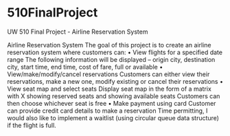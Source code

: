 # 510FinalProject
UW 510 Final Project - Airline Reservation System

Airline Reservation System
The goal of this project is to create an airline reservation system where customers can:
•	View flights for a specified date range
    The following information will be displayed – origin city, destination city, start time, end time, cost of fare, full or available
•	View/make/modify/cancel reservations
    Customers can either view their reservations, make a new one, modify existing or cancel their reservations
•	View seat map and select seats
    Display seat map in the form of a matrix with X showing reserved seats and       showing available seats
    Customers can then choose whichever seat is free
•	Make payment using card
    Customer can provide credit card details to make a reservation
Time permitting, I would also like to implement a waitlist (using circular queue data structure) if the flight is full.

 
